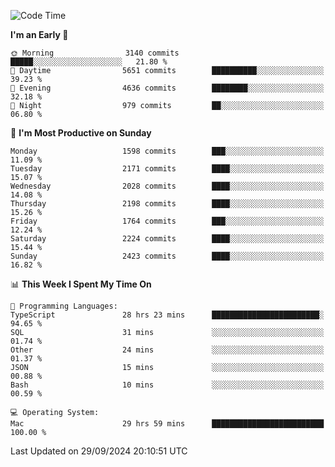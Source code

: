 <!--START_SECTION:waka-->
![Code Time](http://img.shields.io/badge/Code%20Time-4%2C401%20hrs%2057%20mins-blue)

**I'm an Early 🐤** 

```text
🌞 Morning                3140 commits        █████░░░░░░░░░░░░░░░░░░░░   21.80 % 
🌆 Daytime                5651 commits        ██████████░░░░░░░░░░░░░░░   39.23 % 
🌃 Evening                4636 commits        ████████░░░░░░░░░░░░░░░░░   32.18 % 
🌙 Night                  979 commits         ██░░░░░░░░░░░░░░░░░░░░░░░   06.80 % 
```
📅 **I'm Most Productive on Sunday** 

```text
Monday                   1598 commits        ███░░░░░░░░░░░░░░░░░░░░░░   11.09 % 
Tuesday                  2171 commits        ████░░░░░░░░░░░░░░░░░░░░░   15.07 % 
Wednesday                2028 commits        ████░░░░░░░░░░░░░░░░░░░░░   14.08 % 
Thursday                 2198 commits        ████░░░░░░░░░░░░░░░░░░░░░   15.26 % 
Friday                   1764 commits        ███░░░░░░░░░░░░░░░░░░░░░░   12.24 % 
Saturday                 2224 commits        ████░░░░░░░░░░░░░░░░░░░░░   15.44 % 
Sunday                   2423 commits        ████░░░░░░░░░░░░░░░░░░░░░   16.82 % 
```


📊 **This Week I Spent My Time On** 

```text
💬 Programming Languages: 
TypeScript               28 hrs 23 mins      ████████████████████████░   94.65 % 
SQL                      31 mins             ░░░░░░░░░░░░░░░░░░░░░░░░░   01.74 % 
Other                    24 mins             ░░░░░░░░░░░░░░░░░░░░░░░░░   01.37 % 
JSON                     15 mins             ░░░░░░░░░░░░░░░░░░░░░░░░░   00.88 % 
Bash                     10 mins             ░░░░░░░░░░░░░░░░░░░░░░░░░   00.59 % 

💻 Operating System: 
Mac                      29 hrs 59 mins      █████████████████████████   100.00 % 
```


 Last Updated on 29/09/2024 20:10:51 UTC
<!--END_SECTION:waka-->
